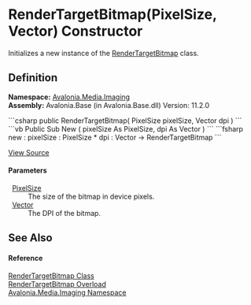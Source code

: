 # RenderTargetBitmap(PixelSize, Vector) Constructor


Initializes a new instance of the <a href="T_Avalonia_Media_Imaging_RenderTargetBitmap">RenderTargetBitmap</a> class.



## Definition
**Namespace:** <a href="N_Avalonia_Media_Imaging">Avalonia.Media.Imaging</a>  
**Assembly:** Avalonia.Base (in Avalonia.Base.dll) Version: 11.2.0

<Tabs groupId="api-code-preview">
<TabItem value="csharp" label="C#">
```csharp
public RenderTargetBitmap(
	PixelSize pixelSize,
	Vector dpi
)
```
</TabItem>
<TabItem value="vb" label="VB">
```vb
Public Sub New ( 
	pixelSize As PixelSize,
	dpi As Vector
)
```
</TabItem>
<TabItem value="fsharp" label="F#">
```fsharp
new : 
        pixelSize : PixelSize * 
        dpi : Vector -> RenderTargetBitmap
```
</TabItem>
</Tabs>



<a href="https://github.com/AvaloniaUI/Avalonia/tree/master/src/Avalonia.Base/Media/Imaging/RenderTargetBitmap.cs#L29" title="View the source code">View Source</a>



#### Parameters
<dl><dt>  <a href="T_Avalonia_PixelSize">PixelSize</a></dt><dd>The size of the bitmap in device pixels.</dd><dt>  <a href="T_Avalonia_Vector">Vector</a></dt><dd>The DPI of the bitmap.</dd></dl>

## See Also


#### Reference
<a href="T_Avalonia_Media_Imaging_RenderTargetBitmap">RenderTargetBitmap Class</a>  
<a href="Overload_Avalonia_Media_Imaging_RenderTargetBitmap__ctor">RenderTargetBitmap Overload</a>  
<a href="N_Avalonia_Media_Imaging">Avalonia.Media.Imaging Namespace</a>  
